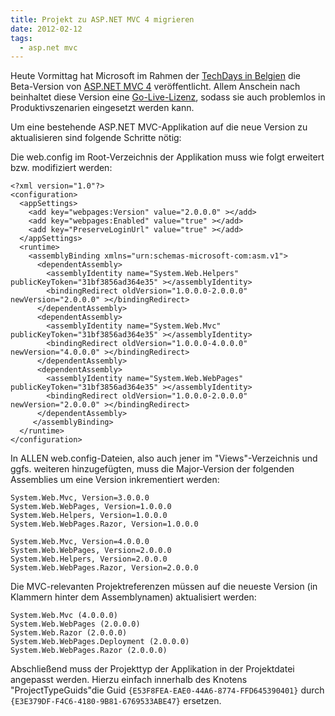 ```yaml
---
title: Projekt zu ASP.NET MVC 4 migrieren
date: 2012-02-12
tags:
  - asp.net mvc
---
```

Heute Vormittag hat Microsoft im Rahmen der [TechDays in Belgien](http://www.microsoft.com/belux/techdays/2012) die Beta-Version von [ASP.NET MVC 4](http://www.asp.net/mvc/mvc4) veröffentlicht. Allem Anschein nach beinhaltet diese Version eine [Go-Live-Lizenz](http://forums.asp.net/t/1770472.aspx/1?ASP+NET+MVC+4+Beta+Released), sodass sie auch problemlos in Produktivszenarien eingesetzt werden kann.

Um eine bestehende ASP.NET MVC-Applikation auf die neue Version zu aktualisieren sind folgende Schritte nötig:

Die web.config im Root-Verzeichnis der Applikation muss wie folgt erweitert bzw. modifiziert werden:

    <?xml version="1.0"?>
    <configuration>
      <appSettings>
        <add key="webpages:Version" value="2.0.0.0" ></add>
        <add key="webpages:Enabled" value="true" ></add>
        <add key="PreserveLoginUrl" value="true" ></add>
      </appSettings>
      <runtime>
        <assemblyBinding xmlns="urn:schemas-microsoft-com:asm.v1">
          <dependentAssembly>
            <assemblyIdentity name="System.Web.Helpers" publicKeyToken="31bf3856ad364e35" ></assemblyIdentity>
            <bindingRedirect oldVersion="1.0.0.0-2.0.0.0" newVersion="2.0.0.0" ></bindingRedirect>
          </dependentAssembly>
          <dependentAssembly>
            <assemblyIdentity name="System.Web.Mvc" publicKeyToken="31bf3856ad364e35" ></assemblyIdentity>
            <bindingRedirect oldVersion="1.0.0.0-4.0.0.0" newVersion="4.0.0.0" ></bindingRedirect>
          </dependentAssembly>
          <dependentAssembly>
            <assemblyIdentity name="System.Web.WebPages" publicKeyToken="31bf3856ad364e35" ></assemblyIdentity>
            <bindingRedirect oldVersion="1.0.0.0-2.0.0.0" newVersion="2.0.0.0" ></bindingRedirect>
          </dependentAssembly>
         </assemblyBinding>
      </runtime>
    </configuration>

In ALLEN web.config-Dateien, also auch jener im "Views"-Verzeichnis und ggfs. weiteren hinzugefügten, muss die Major-Version der folgenden Assemblies um eine Version inkrementiert werden:

    System.Web.Mvc, Version=3.0.0.0
    System.Web.WebPages, Version=1.0.0.0
    System.Web.Helpers, Version=1.0.0.0
    System.Web.WebPages.Razor, Version=1.0.0.0
    
    System.Web.Mvc, Version=4.0.0.0
    System.Web.WebPages, Version=2.0.0.0
    System.Web.Helpers, Version=2.0.0.0
    System.Web.WebPages.Razor, Version=2.0.0.0

Die MVC-relevanten Projektreferenzen müssen auf die neueste Version (in Klammern hinter dem Assemblynamen) aktualisiert werden:

    System.Web.Mvc (4.0.0.0)
    System.Web.WebPages (2.0.0.0)
    System.Web.Razor (2.0.0.0)
    System.Web.WebPages.Deployment (2.0.0.0)
    System.Web.WebPages.Razor (2.0.0.0)

Abschließend muss der Projekttyp der Applikation in der Projektdatei angepasst werden. Hierzu einfach innerhalb des Knotens "ProjectTypeGuids"die Guid `{E53F8FEA-EAE0-44A6-8774-FFD645390401}` durch `{E3E379DF-F4C6-4180-9B81-6769533ABE47}` ersetzen.
